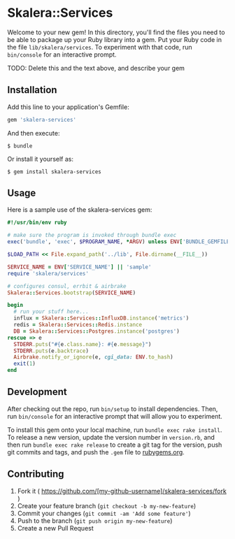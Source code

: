 # Skalera::Services

Welcome to your new gem! In this directory, you'll find the files you need to be able to package up your Ruby library into a gem. Put your Ruby code in the file `lib/skalera/services`. To experiment with that code, run `bin/console` for an interactive prompt.

TODO: Delete this and the text above, and describe your gem

## Installation

Add this line to your application's Gemfile:

```ruby
gem 'skalera-services'
```

And then execute:

    $ bundle

Or install it yourself as:

    $ gem install skalera-services

## Usage
Here is a sample use of the skalera-services gem:

```ruby
#!/usr/bin/env ruby

# make sure the program is invoked through bundle exec
exec('bundle', 'exec', $PROGRAM_NAME, *ARGV) unless ENV['BUNDLE_GEMFILE']

$LOAD_PATH << File.expand_path('../lib', File.dirname(__FILE__))

SERVICE_NAME = ENV['SERVICE_NAME'] || 'sample'
require 'skalera/services'

# configures consul, errbit & airbrake
Skalera::Services.bootstrap(SERVICE_NAME)

begin
  # run your stuff here...
  influx = Skalera::Services::InfluxDB.instance('metrics')
  redis = Skalera::Services::Redis.instance
  DB = Skalera::Services::Postgres.instance('postgres')
rescue => e
  STDERR.puts("#{e.class.name}: #{e.message}")
  STDERR.puts(e.backtrace)
  Airbrake.notify_or_ignore(e, cgi_data: ENV.to_hash)
  exit(1)
end
```

## Development

After checking out the repo, run `bin/setup` to install dependencies. Then, run `bin/console` for an interactive prompt that will allow you to experiment.

To install this gem onto your local machine, run `bundle exec rake install`. To release a new version, update the version number in `version.rb`, and then run `bundle exec rake release` to create a git tag for the version, push git commits and tags, and push the `.gem` file to [rubygems.org](https://rubygems.org).

## Contributing

1. Fork it ( https://github.com/[my-github-username]/skalera-services/fork )
2. Create your feature branch (`git checkout -b my-new-feature`)
3. Commit your changes (`git commit -am 'Add some feature'`)
4. Push to the branch (`git push origin my-new-feature`)
5. Create a new Pull Request
